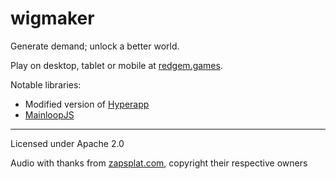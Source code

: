 # wigmaker

Generate demand; unlock a better world.

Play on desktop, tablet or mobile at [redgem.games](https://redgem.games/wigmaker).

Notable libraries:
* Modified version of [Hyperapp](https://github.com/jorgebucaran/hyperapp)
* [MainloopJS](https://github.com/IceCreamYou/MainLoop.js)

---

Licensed under Apache 2.0

Audio with thanks from [zapsplat.com](https://www.zapsplat.com), copyright their respective owners
